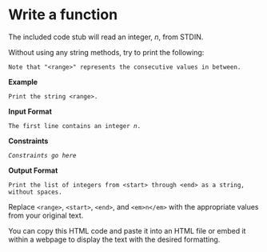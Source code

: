 <!DOCTYPE html>
<html>
<head>
    <meta charset="UTF-8">
</head>
<body>
    <h1>Write a function</h1>
   <p>The included code stub will read an integer, <em>n</em>, from STDIN.</p>

<p>Without using any string methods, try to print the following:</p>

<pre>
<code>Note that "&lt;range&gt;" represents the consecutive values in between.</code>
</pre>

<p><strong>Example</strong></p>

<pre>
<code>Print the string &lt;range&gt;.</code>
</pre>

<p><strong>Input Format</strong></p>

<pre>
<code>The first line contains an integer <em>n</em>.</code>
</pre>

<p><strong>Constraints</strong></p>

<pre>
<code><em>Constraints go here</em></code>
</pre>

<p><strong>Output Format</strong></p>

<pre>
<code>Print the list of integers from &lt;start&gt; through &lt;end&gt; as a string, without spaces.</code>
</pre>

Replace `<range>`, `<start>`, `<end>`, and `<em>n</em>` with the appropriate values from your original text.

You can copy this HTML code and paste it into an HTML file or embed it within a webpage to display the text with the desired formatting.
</body>
</html>